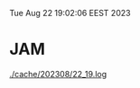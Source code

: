 Tue Aug 22 19:02:06 EEST 2023
# JAM
<a href='./cache/202308/22_19.log'>./cache/202308/22_19.log</a>
